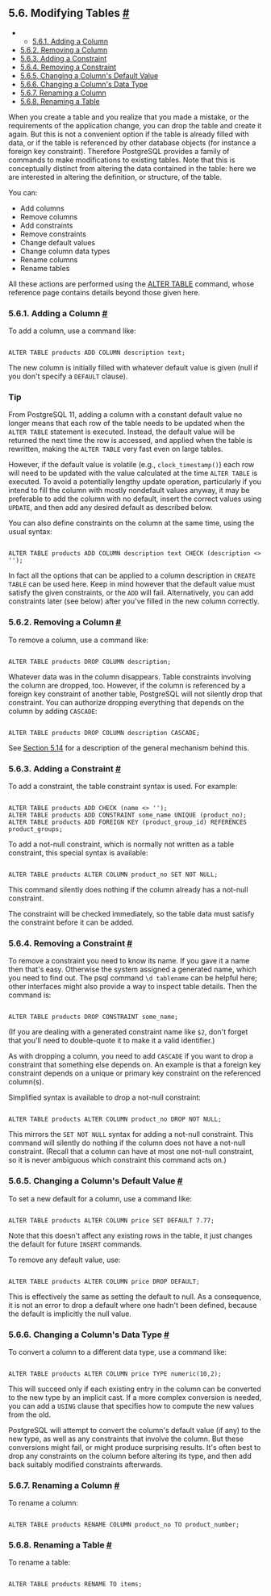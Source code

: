 ## 5.6. Modifying Tables [#](#DDL-ALTER)

  * *   [5.6.1. Adding a Column](ddl-alter.html#DDL-ALTER-ADDING-A-COLUMN)
  * [5.6.2. Removing a Column](ddl-alter.html#DDL-ALTER-REMOVING-A-COLUMN)
  * [5.6.3. Adding a Constraint](ddl-alter.html#DDL-ALTER-ADDING-A-CONSTRAINT)
  * [5.6.4. Removing a Constraint](ddl-alter.html#DDL-ALTER-REMOVING-A-CONSTRAINT)
  * [5.6.5. Changing a Column's Default Value](ddl-alter.html#DDL-ALTER-COLUMN-DEFAULT)
  * [5.6.6. Changing a Column's Data Type](ddl-alter.html#DDL-ALTER-COLUMN-TYPE)
  * [5.6.7. Renaming a Column](ddl-alter.html#DDL-ALTER-RENAMING-COLUMN)
  * [5.6.8. Renaming a Table](ddl-alter.html#DDL-ALTER-RENAMING-TABLE)

When you create a table and you realize that you made a mistake, or the requirements of the application change, you can drop the table and create it again. But this is not a convenient option if the table is already filled with data, or if the table is referenced by other database objects (for instance a foreign key constraint). Therefore PostgreSQL provides a family of commands to make modifications to existing tables. Note that this is conceptually distinct from altering the data contained in the table: here we are interested in altering the definition, or structure, of the table.

You can:

* Add columns
* Remove columns
* Add constraints
* Remove constraints
* Change default values
* Change column data types
* Rename columns
* Rename tables

All these actions are performed using the [ALTER TABLE](sql-altertable.html "ALTER TABLE") command, whose reference page contains details beyond those given here.

### 5.6.1. Adding a Column [#](#DDL-ALTER-ADDING-A-COLUMN)

To add a column, use a command like:

```

ALTER TABLE products ADD COLUMN description text;
```

The new column is initially filled with whatever default value is given (null if you don't specify a `DEFAULT` clause).

### Tip

From PostgreSQL 11, adding a column with a constant default value no longer means that each row of the table needs to be updated when the `ALTER TABLE` statement is executed. Instead, the default value will be returned the next time the row is accessed, and applied when the table is rewritten, making the `ALTER TABLE` very fast even on large tables.

However, if the default value is volatile (e.g., `clock_timestamp()`) each row will need to be updated with the value calculated at the time `ALTER TABLE` is executed. To avoid a potentially lengthy update operation, particularly if you intend to fill the column with mostly nondefault values anyway, it may be preferable to add the column with no default, insert the correct values using `UPDATE`, and then add any desired default as described below.

You can also define constraints on the column at the same time, using the usual syntax:

```

ALTER TABLE products ADD COLUMN description text CHECK (description <> '');
```

In fact all the options that can be applied to a column description in `CREATE TABLE` can be used here. Keep in mind however that the default value must satisfy the given constraints, or the `ADD` will fail. Alternatively, you can add constraints later (see below) after you've filled in the new column correctly.

### 5.6.2. Removing a Column [#](#DDL-ALTER-REMOVING-A-COLUMN)

To remove a column, use a command like:

```

ALTER TABLE products DROP COLUMN description;
```

Whatever data was in the column disappears. Table constraints involving the column are dropped, too. However, if the column is referenced by a foreign key constraint of another table, PostgreSQL will not silently drop that constraint. You can authorize dropping everything that depends on the column by adding `CASCADE`:

```

ALTER TABLE products DROP COLUMN description CASCADE;
```

See [Section 5.14](ddl-depend.html "5.14. Dependency Tracking") for a description of the general mechanism behind this.

### 5.6.3. Adding a Constraint [#](#DDL-ALTER-ADDING-A-CONSTRAINT)

To add a constraint, the table constraint syntax is used. For example:

```

ALTER TABLE products ADD CHECK (name <> '');
ALTER TABLE products ADD CONSTRAINT some_name UNIQUE (product_no);
ALTER TABLE products ADD FOREIGN KEY (product_group_id) REFERENCES product_groups;
```

To add a not-null constraint, which is normally not written as a table constraint, this special syntax is available:

```

ALTER TABLE products ALTER COLUMN product_no SET NOT NULL;
```

This command silently does nothing if the column already has a not-null constraint.

The constraint will be checked immediately, so the table data must satisfy the constraint before it can be added.

### 5.6.4. Removing a Constraint [#](#DDL-ALTER-REMOVING-A-CONSTRAINT)

To remove a constraint you need to know its name. If you gave it a name then that's easy. Otherwise the system assigned a generated name, which you need to find out. The psql command `\d tablename` can be helpful here; other interfaces might also provide a way to inspect table details. Then the command is:

```

ALTER TABLE products DROP CONSTRAINT some_name;
```

(If you are dealing with a generated constraint name like `$2`, don't forget that you'll need to double-quote it to make it a valid identifier.)

As with dropping a column, you need to add `CASCADE` if you want to drop a constraint that something else depends on. An example is that a foreign key constraint depends on a unique or primary key constraint on the referenced column(s).

Simplified syntax is available to drop a not-null constraint:

```

ALTER TABLE products ALTER COLUMN product_no DROP NOT NULL;
```

This mirrors the `SET NOT NULL` syntax for adding a not-null constraint. This command will silently do nothing if the column does not have a not-null constraint. (Recall that a column can have at most one not-null constraint, so it is never ambiguous which constraint this command acts on.)

### 5.6.5. Changing a Column's Default Value [#](#DDL-ALTER-COLUMN-DEFAULT)

To set a new default for a column, use a command like:

```

ALTER TABLE products ALTER COLUMN price SET DEFAULT 7.77;
```

Note that this doesn't affect any existing rows in the table, it just changes the default for future `INSERT` commands.

To remove any default value, use:

```

ALTER TABLE products ALTER COLUMN price DROP DEFAULT;
```

This is effectively the same as setting the default to null. As a consequence, it is not an error to drop a default where one hadn't been defined, because the default is implicitly the null value.

### 5.6.6. Changing a Column's Data Type [#](#DDL-ALTER-COLUMN-TYPE)

To convert a column to a different data type, use a command like:

```

ALTER TABLE products ALTER COLUMN price TYPE numeric(10,2);
```

This will succeed only if each existing entry in the column can be converted to the new type by an implicit cast. If a more complex conversion is needed, you can add a `USING` clause that specifies how to compute the new values from the old.

PostgreSQL will attempt to convert the column's default value (if any) to the new type, as well as any constraints that involve the column. But these conversions might fail, or might produce surprising results. It's often best to drop any constraints on the column before altering its type, and then add back suitably modified constraints afterwards.

### 5.6.7. Renaming a Column [#](#DDL-ALTER-RENAMING-COLUMN)

To rename a column:

```

ALTER TABLE products RENAME COLUMN product_no TO product_number;
```

### 5.6.8. Renaming a Table [#](#DDL-ALTER-RENAMING-TABLE)

To rename a table:

```

ALTER TABLE products RENAME TO items;
```